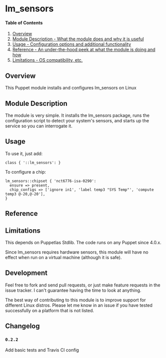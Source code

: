 # lm_sensors

#### Table of Contents

1. [Overview](#overview)
2. [Module Description - What the module does and why it is useful](#module-description)
3. [Usage - Configuration options and additional functionality](#usage)
4. [Reference - An under-the-hood peek at what the module is doing and how](#reference)
5. [Limitations - OS compatibility, etc.](#limitations)

## Overview

This Puppet module installs and configures lm_sensors on Linux

## Module Description

The module is very simple. It installs the lm_sensors package, runs the configuration
script to detect your system's sensors, and starts up the service so you can
interrogate it.

## Usage

To use it, just add:

    class { '::lm_sensors': }

To configure a chip:

    lm_sensors::chipset { 'nct6776-isa-0290':
      ensure => present,
      chip_configs => ['ignore in1', 'label temp3 "SYS Temp"', 'compute temp3 @-20,@-20'],
    }

## Reference

## Limitations

This depends on Puppetlas Stdlib. The code runs on any Puppet since 4.0.x.

Since lm_sensors requires hardware sensors, this module will have no effect when
run on a virtual machine (although it is safe).

## Development

Feel free to fork and send pull requests, or just make feature requests in the
issue tracker. I can't guarantee having the time to look at anything.

The best way of contributing to this module is to improve support for different
Linux distros. Please let me know in an issue if you have tested successfully
on a platform that is not listed.

## Changelog

### `0.2.2`

Add basic tests and Travis CI config
